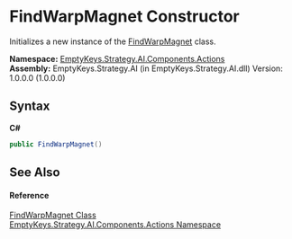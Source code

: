 # FindWarpMagnet Constructor 
 

Initializes a new instance of the <a href="T_EmptyKeys_Strategy_AI_Components_Actions_FindWarpMagnet">FindWarpMagnet</a> class.

**Namespace:**&nbsp;<a href="N_EmptyKeys_Strategy_AI_Components_Actions">EmptyKeys.Strategy.AI.Components.Actions</a><br />**Assembly:**&nbsp;EmptyKeys.Strategy.AI (in EmptyKeys.Strategy.AI.dll) Version: 1.0.0.0 (1.0.0.0)

## Syntax

**C#**<br />
``` C#
public FindWarpMagnet()
```


## See Also


#### Reference
<a href="T_EmptyKeys_Strategy_AI_Components_Actions_FindWarpMagnet">FindWarpMagnet Class</a><br /><a href="N_EmptyKeys_Strategy_AI_Components_Actions">EmptyKeys.Strategy.AI.Components.Actions Namespace</a><br />